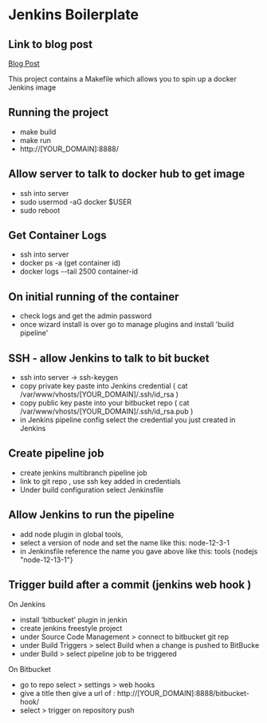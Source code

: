 # Jenkins Boilerplate

## Link to blog post
[Blog Post](https://medium.com/@garygeorge84/)


This project contains a Makefile which allows you to spin up a docker Jenkins image

## Running the project

- make build
- make run
- http://[YOUR_DOMAIN]:8888/


## Allow server to talk to docker hub to get image

- ssh into server
- sudo usermod -aG docker $USER
- sudo reboot


## Get Container Logs

- ssh into server
- docker ps -a (get container id)
- docker logs --tail 2500 container-id


## On initial running of the container

- check logs and get the admin password
- once wizard install is over go to manage plugins and install 'build pipeline'


## SSH - allow Jenkins to talk to bit bucket

- ssh into server -> ssh-keygen
- copy private key paste into Jenkins credential ( cat /var/www/vhosts/[YOUR_DOMAIN]/.ssh/id_rsa )
- copy public key paste into your bitbucket repo ( cat /var/www/vhosts/[YOUR_DOMAIN]/.ssh/id_rsa.pub )
- in Jenkins pipeline config select the credential you just created in Jenkins


## Create pipeline job

- create jenkins multibranch pipeline job
- link to git repo , use ssh key added in credentials
- Under build configuration select Jenkinsfile


## Allow Jenkins to run the pipeline

- add node plugin in global tools,
- select a version of node and set the name like this: node-12-3-1
- in Jenkinsfile reference the name you gave above like this: tools {nodejs "node-12-13-1"}


## Trigger build after a commit (jenkins web hook )

On Jenkins

- install ‘bitbucket' plugin in jenkin
- create jenkins freestyle project
- under Source Code Management > connect to bitbucket git rep
- under Build Triggers > select Build when a change is pushed to BitBucke
- under Build > select pipeline job to be triggered

On Bitbucket

- go to repo select > settings > web hooks
- give a title then give a url of : http://[YOUR_DOMAIN]:8888/bitbucket-hook/
- select > trigger on repository push
